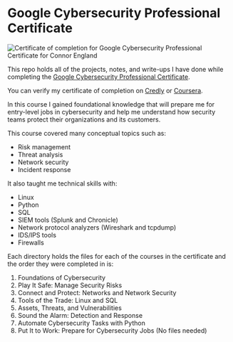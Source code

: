# Google Cybersecurity Professional Certificate

![Certificate of completion for Google Cybersecurity Professional Certificate for Connor England](CE_GoogleCybersecurity_Cert_2023.jpg)

This repo holds all of the projects, notes, and write-ups I have done while completing the [Google Cybersecurity Professional Certificate](https://grow.google/certificates/cybersecurity/).

You can verify my certificate of completion on [Credly](https://www.credly.com/badges/c1fcbf92-630f-475f-a826-5b85e19ac881/public_url) or [Coursera](https://coursera.org/verify/professional-cert/MHYT3ETSGDMG).

In this course I gained foundational knowledge that will prepare me for entry-level jobs in cybersecurity and help me understand how security teams protect their organizations and its customers. 

This course covered many conceptual topics such as:
  * Risk management
  * Threat analysis
  * Network security
  * Incident response

It also taught me technical skills with:
  * Linux
  * Python
  * SQL
  * SIEM tools (Splunk and Chronicle)
  * Network protocol analyzers (Wireshark and tcpdump)
  * IDS/IPS tools
  * Firewalls

Each directory holds the files for each of the courses in the certificate and the order they were completed in is: 
  1. Foundations of Cybersecurity
  2. Play It Safe: Manage Security Risks
  3. Connect and Protect: Networks and Network Security
  4. Tools of the Trade: Linux and SQL
  5. Assets, Threats, and Vulnerabilities
  6. Sound the Alarm: Detection and Response
  7. Automate Cybersecurity Tasks with Python
  8. Put It to Work: Prepare for Cybersecurity Jobs (No files needed)

